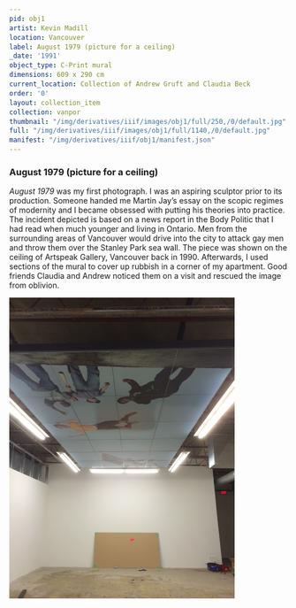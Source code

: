 ```yaml
---
pid: obj1
artist: Kevin Madill
location: Vancouver
label: August 1979 (picture for a ceiling)
_date: '1991'
object_type: C-Print mural
dimensions: 609 x 290 cm
current_location: Collection of Andrew Gruft and Claudia Beck
order: '0'
layout: collection_item
collection: vanpor
thumbnail: "/img/derivatives/iiif/images/obj1/full/250,/0/default.jpg"
full: "/img/derivatives/iiif/images/obj1/full/1140,/0/default.jpg"
manifest: "/img/derivatives/iiif/obj1/manifest.json"
---
```


### August 1979 (picture for a ceiling) 

*August 1979* was my first photograph. I was an aspiring sculptor prior to its production. Someone handed me Martin Jay’s essay on the scopic regimes of modernity and I became obsessed with putting his theories into practice. The incident depicted is based on a news report in the Body Politic that I had read when much younger and living in Ontario. Men from the surrounding areas of Vancouver would drive into the city to attack gay men and throw them over the Stanley Park sea wall. The piece was shown on the ceiling of Artspeak Gallery, Vancouver back in 1990. Afterwards, I used sections of the mural to cover up rubbish in a corner of my apartment. Good friends Claudia and Andrew noticed them on a visit and rescued the image from oblivion.

<img src="img/SupportImages/AugustInstallation.png" alt="Kevin Madill, August 1979, Insitu 2014, Satellite Gallery, Vancouver, BC" width="408" height="544"> 
